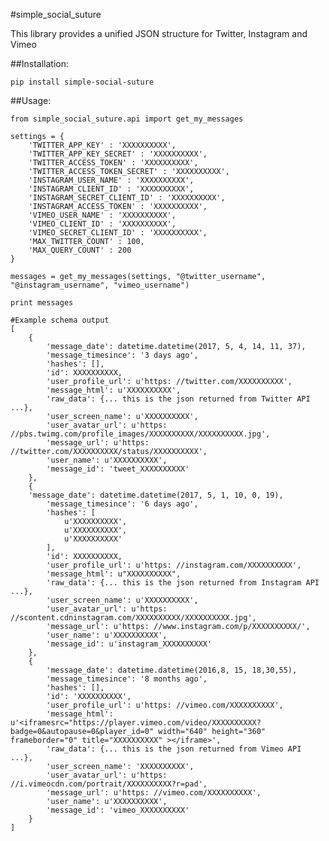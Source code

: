 #simple_social_suture

This library provides a unified JSON structure for Twitter, Instagram and Vimeo

##Installation:

    pip install simple-social-suture

##Usage:
	

	from simple_social_suture.api import get_my_messages    
	
    settings = {
    	'TWITTER_APP_KEY' : 'XXXXXXXXXX',
		'TWITTER_APP_KEY_SECRET' : 'XXXXXXXXXX',
		'TWITTER_ACCESS_TOKEN' : 'XXXXXXXXXX',
		'TWITTER_ACCESS_TOKEN_SECRET' : 'XXXXXXXXXX',
		'INSTAGRAM_USER_NAME' : 'XXXXXXXXXX',
		'INSTAGRAM_CLIENT_ID' : 'XXXXXXXXXX',
		'INSTAGRAM_SECRET_CLIENT_ID' : 'XXXXXXXXXX',
		'INSTAGRAM_ACCESS_TOKEN' : 'XXXXXXXXXX',
		'VIMEO_USER_NAME' : 'XXXXXXXXXX',
		'VIMEO_CLIENT_ID' : 'XXXXXXXXXX',
		'VIMEO_SECRET_CLIENT_ID' : 'XXXXXXXXXX',
		'MAX_TWITTER_COUNT' : 100,
		'MAX_QUERY_COUNT' : 200
    }

    messages = get_my_messages(settings, "@twitter_username", "@instagram_username", "vimeo_username")
    
    print messages

    #Example schema output
    [
	    {
		    'message_date': datetime.datetime(2017, 5, 4, 14, 11, 37),
		    'message_timesince': '3 days ago',
		    'hashes': [],
		    'id': XXXXXXXXXX,
		    'user_profile_url': u'https: //twitter.com/XXXXXXXXXX',
		    'message_html': u'XXXXXXXXXX',
		    'raw_data': {... this is the json returned from Twitter API ...},
		    'user_screen_name': u'XXXXXXXXXX',
		    'user_avatar_url': u'https: //pbs.twimg.com/profile_images/XXXXXXXXXX/XXXXXXXXXX.jpg',
		    'message_url': u'https: //twitter.com/XXXXXXXXXX/status/XXXXXXXXXX',
		    'user_name': u'XXXXXXXXXX',
		    'message_id': 'tweet_XXXXXXXXXX'
		},
	    {
	    'message_date': datetime.datetime(2017, 5, 1, 10, 0, 19),
		    'message_timesince': '6 days ago',
		    'hashes': [
		        u'XXXXXXXXXX',
		        u'XXXXXXXXXX',
		        u'XXXXXXXXXX'
		    ],
		    'id': XXXXXXXXXX,
		    'user_profile_url': u'https: //instagram.com/XXXXXXXXXX',
		    'message_html': u"XXXXXXXXXX",
		    'raw_data': {... this is the json returned from Instagram API ...},
		    'user_screen_name': u'XXXXXXXXXX',
		    'user_avatar_url': u'https: //scontent.cdninstagram.com/XXXXXXXXXX/XXXXXXXXXX.jpg',
		    'message_url': u'https: //www.instagram.com/p/XXXXXXXXXX/',
		    'user_name': u'XXXXXXXXXX',
		    'message_id': u'instagram_XXXXXXXXXX'
		},
	    {
		    'message_date': datetime.datetime(2016,8, 15, 18,30,55),
		    'message_timesince': '8 months ago',
		    'hashes': [],
		    'id': 'XXXXXXXXXX',
		    'user_profile_url': u'https: //vimeo.com/XXXXXXXXXX',
		    'message_html': u'<iframesrc="https://player.vimeo.com/video/XXXXXXXXXX?badge=0&autopause=0&player_id=0" width="640" height="360" frameborder="0" title="XXXXXXXXXX" ></iframe>',
		    'raw_data': {... this is the json returned from Vimeo API ...},
		    'user_screen_name': 'XXXXXXXXXX',
		    'user_avatar_url': u'https: //i.vimeocdn.com/portrait/XXXXXXXXXX?r=pad',
		    'message_url': u'https: //vimeo.com/XXXXXXXXXX',
		    'user_name': u'XXXXXXXXXX',
		    'message_id': 'vimeo_XXXXXXXXXX'
		}
	]
